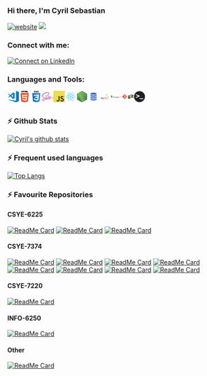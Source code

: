 ### Hi there, I'm Cyril Sebastian
[![website](https://img.shields.io/website?label=cyril-sebastian.com&style=for-the-badge&url=http://www.cyril-sebastian.com)](http://www.cyril-sebastian.com)
![](https://komarev.com/ghpvc/?username=your-github-username)

### Connect with me:
[![Connect on LinkedIn](https://img.shields.io/badge/--linkedin?label=LinkedIn&logo=LinkedIn&style=social)][linkedin]

### Languages and Tools:

<img align="left" alt="Visual Studio Code" width="26px" src="https://raw.githubusercontent.com/github/explore/80688e429a7d4ef2fca1e82350fe8e3517d3494d/topics/visual-studio-code/visual-studio-code.png" />

<img align="left" alt="HTML5" width="26px" src="https://raw.githubusercontent.com/github/explore/80688e429a7d4ef2fca1e82350fe8e3517d3494d/topics/html/html.png" />

<img align="left" alt="CSS3" width="26px" src="https://raw.githubusercontent.com/github/explore/80688e429a7d4ef2fca1e82350fe8e3517d3494d/topics/css/css.png" />

<img align="left" alt="Sass" width="26px" src="https://raw.githubusercontent.com/github/explore/80688e429a7d4ef2fca1e82350fe8e3517d3494d/topics/sass/sass.png" />

<img align="left" alt="JavaScript" width="26px" src="https://raw.githubusercontent.com/github/explore/80688e429a7d4ef2fca1e82350fe8e3517d3494d/topics/javascript/javascript.png" />

<img align="left" alt="React" width="26px" src="https://raw.githubusercontent.com/github/explore/80688e429a7d4ef2fca1e82350fe8e3517d3494d/topics/react/react.png" />

<img align="left" alt="Node.js" width="26px" src="https://raw.githubusercontent.com/github/explore/80688e429a7d4ef2fca1e82350fe8e3517d3494d/topics/nodejs/nodejs.png" />

<img align="left" alt="SQL" width="26px" src="https://raw.githubusercontent.com/github/explore/80688e429a7d4ef2fca1e82350fe8e3517d3494d/topics/sql/sql.png" />

<img align="left" alt="MySQL" width="26px" src="https://raw.githubusercontent.com/github/explore/80688e429a7d4ef2fca1e82350fe8e3517d3494d/topics/mysql/mysql.png" />

<img align="left" alt="MongoDB" width="26px" src="https://raw.githubusercontent.com/github/explore/80688e429a7d4ef2fca1e82350fe8e3517d3494d/topics/mongodb/mongodb.png" />

<img align="left" alt="Git" width="26px" src="https://raw.githubusercontent.com/github/explore/80688e429a7d4ef2fca1e82350fe8e3517d3494d/topics/git/git.png" />

<img align="left" alt="Terminal" width="26px" src="https://raw.githubusercontent.com/github/explore/80688e429a7d4ef2fca1e82350fe8e3517d3494d/topics/terminal/terminal.png" />

<br/><br/>

### :zap: Github Stats
[![Cyril's github stats](https://github-readme-stats.vercel.app/api?username=cyrilsebastian1811&count_private=true&show_icons=true&theme=prussian)][stats]

### :zap: Frequent used languages
[![Top Langs](https://github-readme-stats.vercel.app/api/top-langs/?username=cyrilsebastian1811&layout=compact&langs_count=8&theme=prussian)][stats]

### :zap: Favourite Repositories
#### CSYE-6225
[![ReadMe Card](https://github-readme-stats.vercel.app/api/pin/?theme=prussian&username=cyrilsebastian1811&repo=CSYE6225-AMI)][CSYE6225-AMI]
[![ReadMe Card](https://github-readme-stats.vercel.app/api/pin/?theme=prussian&username=cyrilsebastian1811&repo=Serverless-Email-Notifier)][Serverless-Email-Notifier]
[![ReadMe Card](https://github-readme-stats.vercel.app/api/pin/?theme=prussian&username=cyrilsebastian1811&repo=Library-Management-System)][Library-Management-System]

#### CSYE-7374
[![ReadMe Card](https://github-readme-stats.vercel.app/api/pin/?theme=prussian&username=cyrilsebastian1811&repo=Jenkins-Setup)][Jenkins-Setup]
[![ReadMe Card](https://github-readme-stats.vercel.app/api/pin/?theme=prussian&username=cyrilsebastian1811&repo=K8s-Cluster-Setup)][K8s-Cluster-Setup]
[![ReadMe Card](https://github-readme-stats.vercel.app/api/pin/?theme=prussian&username=cyrilsebastian1811&repo=K8s-Cluster-Configuration)][K8s-Cluster-Configuration]
[![ReadMe Card](https://github-readme-stats.vercel.app/api/pin/?theme=prussian&username=cyrilsebastian1811&repo=Logs_Metrics-HelmChart)][Logs_Metrics-HelmChart]
[![ReadMe Card](https://github-readme-stats.vercel.app/api/pin/?theme=prussian&username=cyrilsebastian1811&repo=Recipe-Management-System-frontend)][Recipe-Management-System-frontend]
[![ReadMe Card](https://github-readme-stats.vercel.app/api/pin/?theme=prussian&username=cyrilsebastian1811&repo=Recipe-Management-System-backend)][Recipe-Management-System-backend]
[![ReadMe Card](https://github-readme-stats.vercel.app/api/pin/?theme=prussian&username=cyrilsebastian1811&repo=Recipe-Management-System-Helm-Charts)][Recipe-Management-System-Helm-Charts]
[![ReadMe Card](https://github-readme-stats.vercel.app/api/pin/?theme=prussian&username=cyrilsebastian1811&repo=Users-S3-Bucket-Operator)][Users-S3-Bucket-Operator]

#### CSYE-7220
[![ReadMe Card](https://github-readme-stats.vercel.app/api/pin/?theme=prussian&username=cyrilsebastian1811&repo=Devops7220)][Devops7220]

#### INFO-6250
[![ReadMe Card](https://github-readme-stats.vercel.app/api/pin/?theme=prussian&username=cyrilsebastian1811&repo=UDating)][UDating]

#### Other
[![ReadMe Card](https://github-readme-stats.vercel.app/api/pin/?theme=prussian&username=cyrilsebastian1811&repo=Tvitter)][Tvitter]



[website]: http://www.cyril-sebastian.com
[linkedin]: https://www.linkedin.com/in/cyril1811/
[stats]: https://github.com/cyrilsebastian1811/github-readme-stats

[CSYE6225-AMI]: https://github.com/cyrilsebastian1811/CSYE6225-AMI
[Serverless-Email-Notifier]: https://github.com/cyrilsebastian1811/Serverless-Email-Notifier
[Library-Management-System]: https://github.com/cyrilsebastian1811/Library-Management-System

[Jenkins-Setup]: https://github.com/cyrilsebastian1811/Jenkins-Setup
[K8s-Cluster-Setup]: https://github.com/cyrilsebastian1811/K8s-Cluster-Setup
[K8s-Cluster-Configuration]: https://github.com/cyrilsebastian1811/K8s-Cluster-Configuration
[Logs_Metrics-HelmChart]: https://github.com/cyrilsebastian1811/Logs_Metrics-HelmChart
[Recipe-Management-System-frontend]: https://github.com/cyrilsebastian1811/Recipe-Management-System-frontend
[Recipe-Management-System-backend]: https://github.com/cyrilsebastian1811/Recipe-Management-System-backend
[Recipe-Management-System-Helm-Charts]: https://github.com/cyrilsebastian1811/Recipe-Management-System-Helm-Charts
[Users-S3-Bucket-Operator]: https://github.com/cyrilsebastian1811/Users-S3-Bucket-Operator

[Devops7220]: https://github.com/cyrilsebastian1811/Devops7220

[UDating]: https://github.com/cyrilsebastian1811/UDating

[Tvitter]: https://github.com/cyrilsebastian1811/Tvitter

